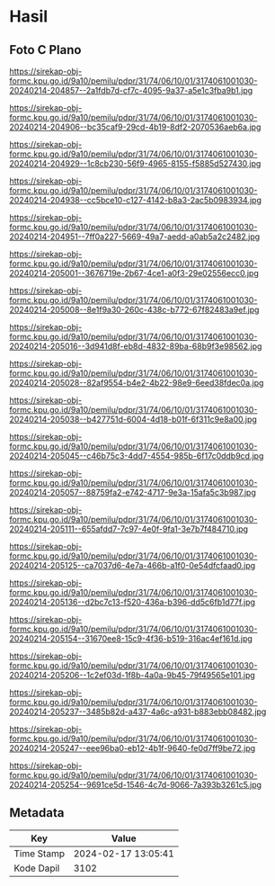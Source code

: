 # Hasil

## Foto C Plano

https://sirekap-obj-formc.kpu.go.id/9a10/pemilu/pdpr/31/74/06/10/01/3174061001030-20240214-204857--2a1fdb7d-cf7c-4095-9a37-a5e1c3fba9b1.jpg

https://sirekap-obj-formc.kpu.go.id/9a10/pemilu/pdpr/31/74/06/10/01/3174061001030-20240214-204906--bc35caf9-29cd-4b19-8df2-2070536aeb6a.jpg

https://sirekap-obj-formc.kpu.go.id/9a10/pemilu/pdpr/31/74/06/10/01/3174061001030-20240214-204929--1c8cb230-56f9-4965-8155-f5885d527430.jpg

https://sirekap-obj-formc.kpu.go.id/9a10/pemilu/pdpr/31/74/06/10/01/3174061001030-20240214-204938--cc5bce10-c127-4142-b8a3-2ac5b0983934.jpg

https://sirekap-obj-formc.kpu.go.id/9a10/pemilu/pdpr/31/74/06/10/01/3174061001030-20240214-204951--7ff0a227-5669-49a7-aedd-a0ab5a2c2482.jpg

https://sirekap-obj-formc.kpu.go.id/9a10/pemilu/pdpr/31/74/06/10/01/3174061001030-20240214-205001--3676719e-2b67-4ce1-a0f3-29e02556ecc0.jpg

https://sirekap-obj-formc.kpu.go.id/9a10/pemilu/pdpr/31/74/06/10/01/3174061001030-20240214-205008--8e1f9a30-260c-438c-b772-67f82483a9ef.jpg

https://sirekap-obj-formc.kpu.go.id/9a10/pemilu/pdpr/31/74/06/10/01/3174061001030-20240214-205016--3d941d8f-eb8d-4832-89ba-68b9f3e98562.jpg

https://sirekap-obj-formc.kpu.go.id/9a10/pemilu/pdpr/31/74/06/10/01/3174061001030-20240214-205028--82af9554-b4e2-4b22-98e9-6eed38fdec0a.jpg

https://sirekap-obj-formc.kpu.go.id/9a10/pemilu/pdpr/31/74/06/10/01/3174061001030-20240214-205038--b427751d-6004-4d18-b01f-6f311c9e8a00.jpg

https://sirekap-obj-formc.kpu.go.id/9a10/pemilu/pdpr/31/74/06/10/01/3174061001030-20240214-205045--c46b75c3-4dd7-4554-985b-6f17c0ddb9cd.jpg

https://sirekap-obj-formc.kpu.go.id/9a10/pemilu/pdpr/31/74/06/10/01/3174061001030-20240214-205057--88759fa2-e742-4717-9e3a-15afa5c3b987.jpg

https://sirekap-obj-formc.kpu.go.id/9a10/pemilu/pdpr/31/74/06/10/01/3174061001030-20240214-205111--655afdd7-7c97-4e0f-9fa1-3e7b7f484710.jpg

https://sirekap-obj-formc.kpu.go.id/9a10/pemilu/pdpr/31/74/06/10/01/3174061001030-20240214-205125--ca7037d6-4e7a-466b-a1f0-0e54dfcfaad0.jpg

https://sirekap-obj-formc.kpu.go.id/9a10/pemilu/pdpr/31/74/06/10/01/3174061001030-20240214-205136--d2bc7c13-f520-436a-b396-dd5c6fb1d77f.jpg

https://sirekap-obj-formc.kpu.go.id/9a10/pemilu/pdpr/31/74/06/10/01/3174061001030-20240214-205154--31670ee8-15c9-4f36-b519-316ac4ef161d.jpg

https://sirekap-obj-formc.kpu.go.id/9a10/pemilu/pdpr/31/74/06/10/01/3174061001030-20240214-205206--1c2ef03d-1f8b-4a0a-9b45-79f49565e101.jpg

https://sirekap-obj-formc.kpu.go.id/9a10/pemilu/pdpr/31/74/06/10/01/3174061001030-20240214-205237--3485b82d-a437-4a6c-a931-b883ebb08482.jpg

https://sirekap-obj-formc.kpu.go.id/9a10/pemilu/pdpr/31/74/06/10/01/3174061001030-20240214-205247--eee96ba0-eb12-4b1f-9640-fe0d7ff9be72.jpg

https://sirekap-obj-formc.kpu.go.id/9a10/pemilu/pdpr/31/74/06/10/01/3174061001030-20240214-205254--9691ce5d-1546-4c7d-9066-7a393b3261c5.jpg


## Metadata

| Key        | Value               |
| ---------- | ------------------- |
| Time Stamp | 2024-02-17 13:05:41 |
| Kode Dapil | 3102                |




